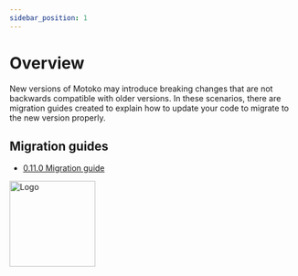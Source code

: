 ```yaml
---
sidebar_position: 1
---
```


# Overview

New versions of Motoko may introduce breaking changes that are not backwards compatible with older versions. In these scenarios, there are migration guides created to explain how to update your code to migrate to the new version properly. 

## Migration guides

- [0.11.0 Migration guide](0.11.0-migration-guide.md)

<img src="https://github.com/user-attachments/assets/844ca364-4d71-42b3-aaec-4a6c3509ee2e" alt="Logo" width="150" height="150" />
